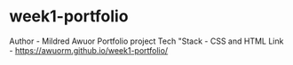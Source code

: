 # week1-portfolio
Author - Mildred Awuor
Portfolio project
Tech "Stack - CSS and HTML
Link  - https://awuorm.github.io/week1-portfolio/
